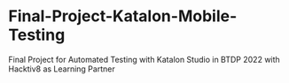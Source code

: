 # Final-Project-Katalon-Mobile-Testing
Final Project for Automated Testing with Katalon Studio in BTDP 2022 with Hacktiv8 as Learning Partner
